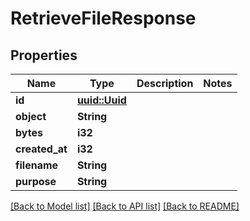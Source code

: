 # RetrieveFileResponse

## Properties

Name | Type | Description | Notes
------------ | ------------- | ------------- | -------------
**id** | [**uuid::Uuid**](uuid::Uuid.md) |  | 
**object** | **String** |  | 
**bytes** | **i32** |  | 
**created_at** | **i32** |  | 
**filename** | **String** |  | 
**purpose** | **String** |  | 

[[Back to Model list]](../README.md#documentation-for-models) [[Back to API list]](../README.md#documentation-for-api-endpoints) [[Back to README]](../README.md)



